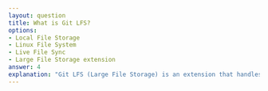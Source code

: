 ```yaml
---
layout: question
title: What is Git LFS?
options:
- Local File Storage
- Linux File System
- Live File Sync
- Large File Storage extension
answer: 4
explanation: "Git LFS (Large File Storage) is an extension that handles large files by storing them outside the main repository."
---
```


